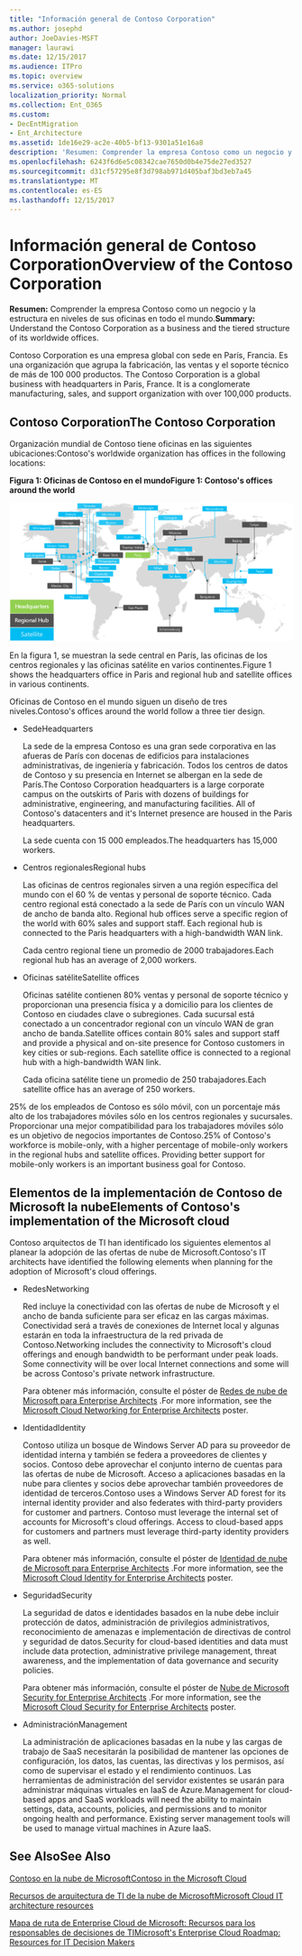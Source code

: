 ```yaml
---
title: "Información general de Contoso Corporation"
ms.author: josephd
author: JoeDavies-MSFT
manager: laurawi
ms.date: 12/15/2017
ms.audience: ITPro
ms.topic: overview
ms.service: o365-solutions
localization_priority: Normal
ms.collection: Ent_O365
ms.custom:
- DecEntMigration
- Ent_Architecture
ms.assetid: 1de16e29-ac2e-40b5-bf13-9301a51e16a8
description: 'Resumen: Comprender la empresa Contoso como un negocio y la estructura en niveles de sus oficinas en todo el mundo.'
ms.openlocfilehash: 6243f6d6e5c08342cae7650d0b4e75de27ed3527
ms.sourcegitcommit: d31cf57295e8f3d798ab971d405baf3bd3eb7a45
ms.translationtype: MT
ms.contentlocale: es-ES
ms.lasthandoff: 12/15/2017
---
```

# <a name="overview-of-the-contoso-corporation"></a><span data-ttu-id="3d89e-103">Información general de Contoso Corporation</span><span class="sxs-lookup"><span data-stu-id="3d89e-103">Overview of the Contoso Corporation</span></span>

 <span data-ttu-id="3d89e-104">**Resumen:** Comprender la empresa Contoso como un negocio y la estructura en niveles de sus oficinas en todo el mundo.</span><span class="sxs-lookup"><span data-stu-id="3d89e-104">**Summary:** Understand the Contoso Corporation as a business and the tiered structure of its worldwide offices.</span></span>
  
<span data-ttu-id="3d89e-p101">Contoso Corporation es una empresa global con sede en París, Francia. Es una organización que agrupa la fabricación, las ventas y el soporte técnico de más de 100 000 productos. </span><span class="sxs-lookup"><span data-stu-id="3d89e-p101">The Contoso Corporation is a global business with headquarters in Paris, France. It is a conglomerate manufacturing, sales, and support organization with over 100,000 products.</span></span> 
  
## <a name="the-contoso-corporation"></a><span data-ttu-id="3d89e-107">Contoso Corporation</span><span class="sxs-lookup"><span data-stu-id="3d89e-107">The Contoso Corporation</span></span>

<span data-ttu-id="3d89e-108">Organización mundial de Contoso tiene oficinas en las siguientes ubicaciones:</span><span class="sxs-lookup"><span data-stu-id="3d89e-108">Contoso's worldwide organization has offices in the following locations:</span></span>
  
<span data-ttu-id="3d89e-109">**Figura 1: Oficinas de Contoso en el mundo**</span><span class="sxs-lookup"><span data-stu-id="3d89e-109">**Figure 1: Contoso's offices around the world**</span></span>

![Oficinas de la empresa Contoso en todo el mundo](images/Contoso_Poster/Contoso_WW_Org.png)

  
<span data-ttu-id="3d89e-111">En la figura 1, se muestran la sede central en París, las oficinas de los centros regionales y las oficinas satélite en varios continentes.</span><span class="sxs-lookup"><span data-stu-id="3d89e-111">Figure 1 shows the headquarters office in Paris and regional hub and satellite offices in various continents.</span></span>
  
<span data-ttu-id="3d89e-112">Oficinas de Contoso en el mundo siguen un diseño de tres niveles.</span><span class="sxs-lookup"><span data-stu-id="3d89e-112">Contoso's offices around the world follow a three tier design.</span></span>
  
- <span data-ttu-id="3d89e-113">Sede</span><span class="sxs-lookup"><span data-stu-id="3d89e-113">Headquarters</span></span>
    
    <span data-ttu-id="3d89e-p102">La sede de la empresa Contoso es una gran sede corporativa en las afueras de París con docenas de edificios para instalaciones administrativas, de ingeniería y fabricación. Todos los centros de datos de Contoso y su presencia en Internet se albergan en la sede de París.</span><span class="sxs-lookup"><span data-stu-id="3d89e-p102">The Contoso Corporation headquarters is a large corporate campus on the outskirts of Paris with dozens of buildings for administrative, engineering, and manufacturing facilities. All of Contoso's datacenters and it's Internet presence are housed in the Paris headquarters.</span></span>
    
    <span data-ttu-id="3d89e-116">La sede cuenta con 15 000 empleados.</span><span class="sxs-lookup"><span data-stu-id="3d89e-116">The headquarters has 15,000 workers.</span></span>
    
- <span data-ttu-id="3d89e-117">Centros regionales</span><span class="sxs-lookup"><span data-stu-id="3d89e-117">Regional hubs</span></span>
    
    <span data-ttu-id="3d89e-p103">Las oficinas de centros regionales sirven a una región específica del mundo con el 60 % de ventas y personal de soporte técnico. Cada centro regional está conectado a la sede de París con un vínculo WAN de ancho de banda alto. </span><span class="sxs-lookup"><span data-stu-id="3d89e-p103">Regional hub offices serve a specific region of the world with 60% sales and support staff. Each regional hub is connected to the Paris headquarters with a high-bandwidth WAN link.</span></span> 
    
    <span data-ttu-id="3d89e-120">Cada centro regional tiene un promedio de 2000 trabajadores.</span><span class="sxs-lookup"><span data-stu-id="3d89e-120">Each regional hub has an average of 2,000 workers.</span></span>
    
- <span data-ttu-id="3d89e-121">Oficinas satélite</span><span class="sxs-lookup"><span data-stu-id="3d89e-121">Satellite offices</span></span>
    
    <span data-ttu-id="3d89e-p104">Oficinas satélite contienen 80% ventas y personal de soporte técnico y proporcionan una presencia física y a domicilio para los clientes de Contoso en ciudades clave o subregiones. Cada sucursal está conectado a un concentrador regional con un vínculo WAN de gran ancho de banda.</span><span class="sxs-lookup"><span data-stu-id="3d89e-p104">Satellite offices contain 80% sales and support staff and provide a physical and on-site presence for Contoso customers in key cities or sub-regions. Each satellite office is connected to a regional hub with a high-bandwidth WAN link.</span></span>
    
    <span data-ttu-id="3d89e-124">Cada oficina satélite tiene un promedio de 250 trabajadores.</span><span class="sxs-lookup"><span data-stu-id="3d89e-124">Each satellite office has an average of 250 workers.</span></span>
    
<span data-ttu-id="3d89e-p105">25% de los empleados de Contoso es sólo móvil, con un porcentaje más alto de los trabajadores móviles sólo en los centros regionales y sucursales. Proporcionar una mejor compatibilidad para los trabajadores móviles sólo es un objetivo de negocios importantes de Contoso.</span><span class="sxs-lookup"><span data-stu-id="3d89e-p105">25% of Contoso's workforce is mobile-only, with a higher percentage of mobile-only workers in the regional hubs and satellite offices. Providing better support for mobile-only workers is an important business goal for Contoso.</span></span>
  
## <a name="elements-of-contosos-implementation-of-the-microsoft-cloud"></a><span data-ttu-id="3d89e-127">Elementos de la implementación de Contoso de Microsoft la nube</span><span class="sxs-lookup"><span data-stu-id="3d89e-127">Elements of Contoso's implementation of the Microsoft cloud</span></span>

<span data-ttu-id="3d89e-128">Contoso arquitectos de TI han identificado los siguientes elementos al planear la adopción de las ofertas de nube de Microsoft.</span><span class="sxs-lookup"><span data-stu-id="3d89e-128">Contoso's IT architects have identified the following elements when planning for the adoption of Microsoft's cloud offerings.</span></span>
  
- <span data-ttu-id="3d89e-129">Redes</span><span class="sxs-lookup"><span data-stu-id="3d89e-129">Networking</span></span>
    
    <span data-ttu-id="3d89e-p106">Red incluye la conectividad con las ofertas de nube de Microsoft y el ancho de banda suficiente para ser eficaz en las cargas máximas. Conectividad será a través de conexiones de Internet local y algunas estarán en toda la infraestructura de la red privada de Contoso.</span><span class="sxs-lookup"><span data-stu-id="3d89e-p106">Networking includes the connectivity to Microsoft's cloud offerings and enough bandwidth to be performant under peak loads. Some connectivity will be over local Internet connections and some will be across Contoso's private network infrastructure.</span></span>
    
    <span data-ttu-id="3d89e-132">Para obtener más información, consulte el póster de [Redes de nube de Microsoft para Enterprise Architects](microsoft-cloud-networking-for-enterprise-architects.md) .</span><span class="sxs-lookup"><span data-stu-id="3d89e-132">For more information, see the [Microsoft Cloud Networking for Enterprise Architects](microsoft-cloud-networking-for-enterprise-architects.md) poster.</span></span>
   
- <span data-ttu-id="3d89e-133">Identidad</span><span class="sxs-lookup"><span data-stu-id="3d89e-133">Identity</span></span>
    
    <span data-ttu-id="3d89e-p107">Contoso utiliza un bosque de Windows Server AD para su proveedor de identidad interna y también se federa a proveedores de clientes y socios. Contoso debe aprovechar el conjunto interno de cuentas para las ofertas de nube de Microsoft. Acceso a aplicaciones basadas en la nube para clientes y socios debe aprovechar también proveedores de identidad de terceros.</span><span class="sxs-lookup"><span data-stu-id="3d89e-p107">Contoso uses a Windows Server AD forest for its internal identity provider and also federates with third-party providers for customer and partners. Contoso must leverage the internal set of accounts for Microsoft's cloud offerings. Access to cloud-based apps for customers and partners must leverage third-party identity providers as well.</span></span>
    
    <span data-ttu-id="3d89e-137">Para obtener más información, consulte el póster de [Identidad de nube de Microsoft para Enterprise Architects](microsoft-cloud-identity-for-enterprise-architects.md) .</span><span class="sxs-lookup"><span data-stu-id="3d89e-137">For more information, see the [Microsoft Cloud Identity for Enterprise Architects](microsoft-cloud-identity-for-enterprise-architects.md) poster.</span></span>
    
- <span data-ttu-id="3d89e-138">Seguridad</span><span class="sxs-lookup"><span data-stu-id="3d89e-138">Security</span></span>
    
    <span data-ttu-id="3d89e-139">La seguridad de datos e identidades basados en la nube debe incluir protección de datos, administración de privilegios administrativos, reconocimiento de amenazas e implementación de directivas de control y seguridad de datos.</span><span class="sxs-lookup"><span data-stu-id="3d89e-139">Security for cloud-based identities and data must include data protection, administrative privilege management, threat awareness, and the implementation of data governance and security policies.</span></span>
    
    <span data-ttu-id="3d89e-140">Para obtener más información, consulte el póster de [Nube de Microsoft Security for Enterprise Architects](http://aka.ms/cloudarchsecurity) .</span><span class="sxs-lookup"><span data-stu-id="3d89e-140">For more information, see the [Microsoft Cloud Security for Enterprise Architects](http://aka.ms/cloudarchsecurity) poster.</span></span>
    
- <span data-ttu-id="3d89e-141">Administración</span><span class="sxs-lookup"><span data-stu-id="3d89e-141">Management</span></span>
    
    <span data-ttu-id="3d89e-p108">La administración de aplicaciones basadas en la nube y las cargas de trabajo de SaaS necesitarán la posibilidad de mantener las opciones de configuración, los datos, las cuentas, las directivas y los permisos, así como de supervisar el estado y el rendimiento continuos. Las herramientas de administración del servidor existentes se usarán para administrar máquinas virtuales en IaaS de Azure.</span><span class="sxs-lookup"><span data-stu-id="3d89e-p108">Management for cloud-based apps and SaaS workloads will need the ability to maintain settings, data, accounts, policies, and permissions and to monitor ongoing health and performance. Existing server management tools will be used to manage virtual machines in Azure IaaS.</span></span>
    
## <a name="see-also"></a><span data-ttu-id="3d89e-144">See Also</span><span class="sxs-lookup"><span data-stu-id="3d89e-144">See Also</span></span>

[<span data-ttu-id="3d89e-145">Contoso en la nube de Microsoft</span><span class="sxs-lookup"><span data-stu-id="3d89e-145">Contoso in the Microsoft Cloud</span></span>](contoso-in-the-microsoft-cloud.md)
  
[<span data-ttu-id="3d89e-146">Recursos de arquitectura de TI de la nube de Microsoft</span><span class="sxs-lookup"><span data-stu-id="3d89e-146">Microsoft Cloud IT architecture resources</span></span>](microsoft-cloud-it-architecture-resources.md)

[<span data-ttu-id="3d89e-147">Mapa de ruta de Enterprise Cloud de Microsoft: Recursos para los responsables de decisiones de TI</span><span class="sxs-lookup"><span data-stu-id="3d89e-147">Microsoft's Enterprise Cloud Roadmap: Resources for IT Decision Makers</span></span>](https://sway.com/FJ2xsyWtkJc2taRD)
 


